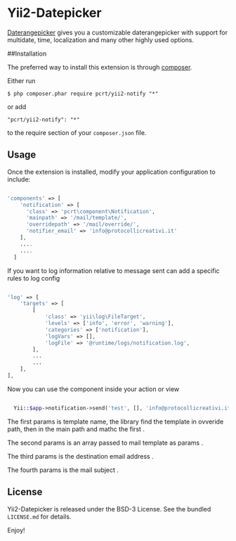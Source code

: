 Yii2-Datepicker
========

[Daterangepicker](http://www.daterangepicker.com/) gives you a customizable daterangepicker with support for multidate, time, localization and many other highly used options.

##Installation

The preferred way to install this extension is through [composer](http://getcomposer.org/download/).

Either run

```
$ php composer.phar require pcrt/yii2-notify "*"
```

or add

```
"pcrt/yii2-notify": "*"
```

to the require section of your `composer.json` file.

## Usage

Once the extension is installed, modify your application configuration to include:

```php

'components' => [
    'notification' => [
      'class' => 'pcrt\component\Notification',
      'mainpath' => '/mail/template/',
      'overridepath' => '/mail/override/',
      'notifier_email' => 'info@protocollicreativi.it'
    ],
    ....
    ....
  ]
```

If you want to log information relative to message sent can add a specific rules to log config

```php

'log' => [
    'targets' => [
        [
            'class' => 'yii\log\FileTarget',
            'levels' => ['info', 'error', 'warning'],
            'categories' => ['notification'],
            'logVars' => [],
            'logFile' => '@runtime/logs/notification.log',
        ],
        ...
        ...
    ],
],
```
Now you can use the component inside your action or view 

```php

  Yii::$app->notification->send('test', [], 'info@protocollicreativi.it', 'test');

```

The first params is template name, the library find the template in ovveride path, then in the main path and mathc the first .

The second params is an array passed to mail template as params .

The third params is the destination email address .

The fourth params is the mail subject .




## License

Yii2-Datepicker is released under the BSD-3 License. See the bundled `LICENSE.md` for details.

Enjoy!
